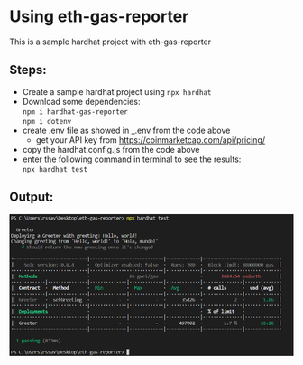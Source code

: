 # Using eth-gas-reporter
This is a sample hardhat project with eth-gas-reporter

## Steps:
- Create a sample hardhat project using ```npx hardhat``` <br>
- Download some dependencies: <br>
    ```npm i hardhat-gas-reporter``` <br> 
    ```npm i dotenv``` <br>
- create .env file as showed in _.env from the code above <br>
    - get your API key from https://coinmarketcap.com/api/pricing/ <br>
- copy the hardhat.config.js from the code above <br>
- enter the following command in terminal to see the results: <br>
    ```npx hardhat test``` <br>

## Output:
<img src="./Capture.PNG" width="550" />